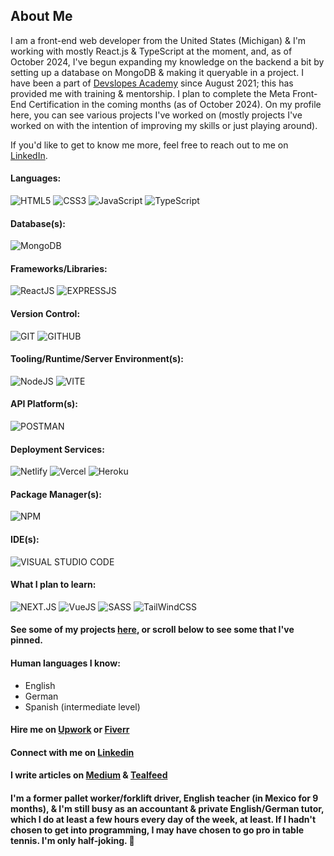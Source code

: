 ## About Me

I am a front-end web developer from the United States (Michigan) & I'm working with mostly React.js & TypeScript at the moment, and, as of October 2024, I've begun expanding my knowledge on the backend a bit by setting up a database on MongoDB & making it queryable in a project. I have been a part of [Devslopes Academy](https://devslopes.com/) since August 2021; this has provided me with training & mentorship. I plan to complete the Meta Front-End Certification in the coming months (as of October 2024). On my profile here, you can see various projects I've worked on (mostly projects I've worked on with the intention of improving my skills or just playing around).

If you'd like to get to know me more, feel free to reach out to me on [LinkedIn](https://www.linkedin.com/in/ethan-groene-1a352710b/).

#### Languages:
![HTML5](https://img.shields.io/badge/HTML-FF5733?style=for-the-badge&logo=html5&logoColor=FFFFFF)
![CSS3](https://img.shields.io/badge/CSS-%23D7D7D7?style=for-the-badge&logo=css3&logoColor=1572B6)
![JavaScript](https://img.shields.io/badge/JavaScript-F7DF1E?style=for-the-badge&logo=javascript&logoColor=000000)
![TypeScript](https://img.shields.io/badge/TypeScript-3178C6?style=for-the-badge&logo=typescript&logoColor=FFFFFF)
#### Database(s):
![MongoDB](https://img.shields.io/badge/MongoDB-%23704214?style=for-the-badge&logo=mongodb&logoColor=47A248)
#### Frameworks/Libraries:
![ReactJS](https://img.shields.io/badge/React-%23464646?style=for-the-badge&logo=react&logoColor=61DAFB)
![EXPRESSJS](https://img.shields.io/badge/ExpressJS-%23000000?style=for-the-badge&logo=express&logoColor=4FC08D)
#### Version Control:
![GIT](https://img.shields.io/badge/Git-%23F05032?style=for-the-badge&logo=git&logoColor=000000)
![GITHUB](https://img.shields.io/badge/GitHub-%23ffffff?style=for-the-badge&logo=github&logoColor=%23181717)
#### Tooling/Runtime/Server Environment(s):
![NodeJS](https://img.shields.io/badge/NodeJS-%23339933?style=for-the-badge&logo=nodedotjs&logoColor=ffffff)
![VITE](https://img.shields.io/badge/Vite-%23646CFF?style=for-the-badge&logo=vite&logoColor=ECFF00)
#### API Platform(s):
![POSTMAN](https://img.shields.io/badge/Postman-%23FF6C37?style=for-the-badge&logo=postman&logoColor=000000)
#### Deployment Services:
![Netlify](https://img.shields.io/badge/Netlify-%23000000?style=for-the-badge&logo=npm&logoColor=00C7B7)
![Vercel](https://img.shields.io/badge/Vercel-%23FFFFFF?style=for-the-badge&logo=vercel&logoColor=000000)
![Heroku](https://img.shields.io/badge/Heroku-%23430098?style=for-the-badge&logo=heroku&logoColor=000000)
#### Package Manager(s):
![NPM](https://img.shields.io/badge/NPM-%23000000?style=for-the-badge&logo=npm)
#### IDE(s):
![VISUAL STUDIO CODE](https://img.shields.io/badge/Visual%20Studio%20Code-%23007ACC?style=for-the-badge&logo=visualstudiocode&logoColor=ffffff)

#### What I plan to learn:
![NEXT.JS](https://img.shields.io/badge/NextJS-%23000000?style=for-the-badge&logo=nextdotjs&logoColor=61DAFB)
![VueJS](https://img.shields.io/badge/VueJS-%23000000?style=for-the-badge&logo=vuedotjs&logoColor=4FC08D)
![SASS](https://img.shields.io/badge/SASS-%23CC6699?style=for-the-badge&logo=sass&logoColor=000000)
![TailWindCSS](https://img.shields.io/badge/Tailwind-%2306B6D4?style=for-the-badge&logo=tailwindcss&logoColor=000000)

#### See some of my projects [here](https://github.com/EGROENE?tab=repositories), or scroll below to see some that I've pinned.

#### Human languages I know:
- English
- German
- Spanish (intermediate level)

#### Hire me on [Upwork](https://www.upwork.com/freelancers/~018b389ed0ba3fb8ba) or [Fiverr](https://www.fiverr.com/ethangroene/build-a-website-for-you-or-help-out-with-frontend-development)

#### Connect with me on [Linkedin](https://www.linkedin.com/in/ethan-groene-1a352710b/)

#### I write articles on [Medium](https://medium.com/@ethangroene) & [Tealfeed](https://tealfeed.com/ethan_172708)

#### I'm a former pallet worker/forklift driver, English teacher (in Mexico for 9 months), & I'm still busy as an accountant & private English/German tutor, which I do at least a few hours every day of the week, at least. If I hadn't chosen to get into programming, I may have chosen to go pro in table tennis. I'm only half-joking. :ping_pong:
